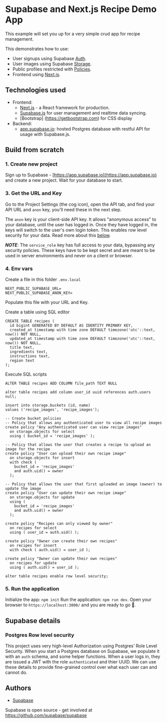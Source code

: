 # Supabase and Next.js Recipe Demo App

This example will set you up for a very simple crud app for recipe management.

This demonstrates how to use:

- User signups using Supabase [Auth](https://supabase.io/auth).
- User images using Supabase [Storage](https://supabase.io/storage).
- Public profiles restricted with [Policies](https://supabase.io/docs/guides/auth#policies).
- Frontend using [Next.js](<[nextjs.org/](https://nextjs.org/)>).

## Technologies used

- Frontend:
  - [Next.js](https://github.com/vercel/next.js) - a React framework for production.
  - [Supabase.js](https://supabase.io/docs/library/getting-started) for user management and realtime data syncing.
  - [Bootstrap] (https://getbootstrap.com) for CSS display
- Backend:
  - [app.supabase.io](https://app.supabase.io/): hosted Postgres database with restful API for usage with Supabase.js.

## Build from scratch

### 1. Create new project

Sign up to Supabase - [https://app.supabase.io](https://app.supabase.io) and create a new project. Wait for your database to start.

### 3. Get the URL and Key

Go to the Project Settings (the cog icon), open the API tab, and find your API URL and `anon` key, you'll need these in the next step.

The `anon` key is your client-side API key. It allows "anonymous access" to your database, until the user has logged in. Once they have logged in, the keys will switch to the user's own login token. This enables row level security for your data. Read more about this [below](#postgres-row-level-security).

**_NOTE_**: The `service_role` key has full access to your data, bypassing any security policies. These keys have to be kept secret and are meant to be used in server environments and never on a client or browser.

### 4. Env vars

Create a file in this folder `.env.local`

```
NEXT_PUBLIC_SUPABASE_URL=
NEXT_PUBLIC_SUPABASE_ANON_KEY=
```

Populate this file with your URL and Key.

Create a table using SQL editor

```
CREATE TABLE recipes (
  id bigint GENERATED BY DEFAULT AS IDENTITY PRIMARY KEY,
  created_at timestamp with time zone DEFAULT timezone('utc'::text, now()) NOT NULL,
  updated_at timestamp with time zone DEFAULT timezone('utc'::text, now()) NOT NULL,
  title text,
  ingredients text,
  instructions text,
  region text
);
```

Execute SQL scripts

```
ALTER TABLE recipes ADD COLUMN file_path TEXT NULL
```

```
alter table recipes add column user_id uuid references auth.users null;
```

```
insert into storage.buckets (id, name)
values ('recipe_images', 'recipe_images');

-- Create bucket policies
-- Policy that allows any authenticated user to view all recipe images
create policy "Any authenticated user can view recipe images"
  on storage.objects for select
  using ( bucket_id = 'recipe_images' );

-- Policy that allows the user that creates a recipe to upload an image for the recipe
create policy "User can upload their own recipe image"
  on storage.objects for insert
  with check ( 
    bucket_id = 'recipe_images'
    and auth.uid() = owner
  );

-- Policy that allows the user that first uploaded an image (owner) to update the image
create policy "User can update their own recipe image"
  on storage.objects for update
  using (
    bucket_id = 'recipe_images'
    and auth.uid() = owner
  );
```
```
create policy "Recipes can only viewed by owner"
  on recipes for select
  using ( user_id = auth.uid() );

create policy "Owner can create their own recipes"
  on recipes for insert
  with check ( auth.uid() = user_id );

create policy "Owner can update their own recipes"
  on recipes for update
  using ( auth.uid() = user_id );
```
```
alter table recipes enable row level security;
```


### 5. Run the application
Initialize the app: `npm init`
Run the application: `npm run dev`. Open your browser to `https://localhost:3000/` and you are ready to go 🚀.

## Supabase details

### Postgres Row level security

This project uses very high-level Authorization using Postgres' Role Level Security.
When you start a Postgres database on Supabase, we populate it with an `auth` schema, and some helper functions.
When a user logs in, they are issued a JWT with the role `authenticated` and thier UUID.
We can use these details to provide fine-grained control over what each user can and cannot do.

## Authors

- [Supabase](https://supabase.io)

Supabase is open source - get involved at https://github.com/supabase/supabase